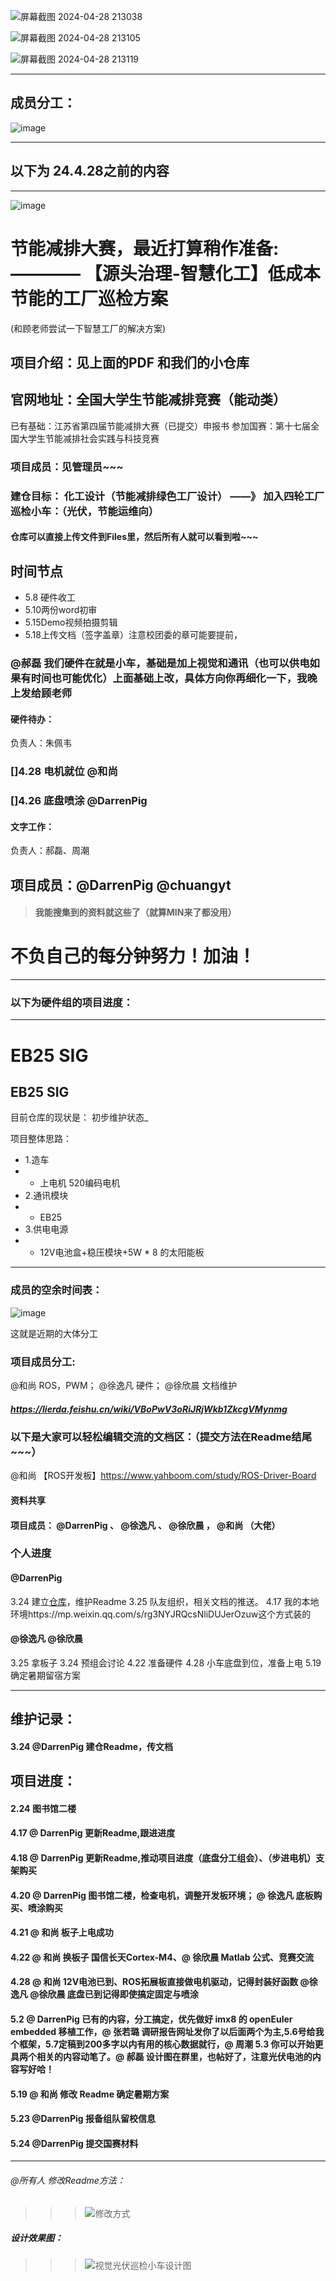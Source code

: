 
![屏幕截图 2024-04-28 213038](https://github.com/Darrenpig/new_energy_coder_club/assets/121377489/605cff17-8048-409c-bafc-a0d6350f4196)

![屏幕截图 2024-04-28 213105](https://github.com/Darrenpig/new_energy_coder_club/assets/121377489/a032d240-8cda-4da2-853e-0deaf01fc275)

![屏幕截图 2024-04-28 213119](https://github.com/Darrenpig/new_energy_coder_club/assets/121377489/2ceb57b3-3175-406e-8b28-1289d8235a7c)


---
## 成员分工：
![image](https://github.com/Darrenpig/new_energy_coder_club/assets/121377489/d95f33f4-3b26-4cf4-a5b3-404deb9e21b9)
















---

## 以下为 24.4.28之前的内容
---
![image](https://github.com/Darrenpig/new_energy_coder_club/assets/121377489/ecd2a89c-face-451a-95ea-eb4952b8e508)


# 节能减排大赛，最近打算稍作准备:———— 【源头治理-智慧化工】低成本 节能的工厂巡检方案
(和顾老师尝试一下智慧工厂的解决方案)

## 项目介绍：见上面的PDF 和我们的小仓库

官网地址：全国大学生节能减排竞赛（能动类）
---
已有基础：江苏省第四届节能减排大赛（已提交）申报书
参加国赛：第十七届全国大学生节能减排社会实践与科技竞赛

### 项目成员：见管理员~~~

### 建仓目标： 化工设计（节能减排绿色工厂设计） ——》 加入四轮工厂巡检小车：（光伏，节能运维向）

#### 仓库可以直接上传文件到Files里，然后所有人就可以看到啦~~~

## 时间节点
- 5.8 硬件收工
- 5.10两份word初审
- 5.15Demo视频拍摄剪辑
- 5.18上传文档（签字盖章）注意校团委的章可能要提前，

### @郝磊 我们硬件在就是小车，基础是加上视觉和通讯（也可以供电如果有时间也可能优化）上面基础上改，具体方向你再细化一下，我晚上发给顾老师

#### 硬件待办：
负责人：朱佩韦
### []4.28 电机就位 @和尚
### []4.26 底盘喷涂 @DarrenPig 

#### 文字工作：
负责人：郝磊、周潮


## 项目成员：@DarrenPig @chuangyt

> #### 我能搜集到的资料就这些了（就算MIN来了都没用）

# 不负自己的每分钟努力！加油！
--- 
### 以下为硬件组的项目进度：
---

# EB25 SIG
EB25 SIG
---
目前仓库的现状是：
初步维护状态_

项目整体思路：
- 1.造车
- - 上电机 520编码电机
- 2.通讯模块
- - EB25
- 3.供电电源
- - 12V电池盒+稳压模块+5W * 8 的太阳能板

---
### 成员的空余时间表：

![image](https://github.com/Darrenpig/openEuler_Tutorial/assets/121377489/62ed178a-f259-4b1c-b8f7-0bbb3c05b174)


这就是近期的大体分工

### 项目成员分工:
 @和尚 ROS，PWM； @徐逸凡 硬件； @徐欣晨 文档维护


##### https://lierda.feishu.cn/wiki/VBoPwV3oRiJRjWkb1ZkcgVMynmg

### 以下是大家可以轻松编辑交流的文档区：（提交方法在Readme结尾~~~）

 @和尚 【ROS开发板】https://www.yahboom.com/study/ROS-Driver-Board

#### 资料共享


#### 项目成员： @DarrenPig 、 @徐逸凡 、 @徐欣晨 ， @和尚 （大佬）

### 个人进度

####  @DarrenPig 
3.24 建立[仓库](https://gitee.com/darrenpig/openeuler-nearlink)，维护Readme
3.25 队友组织，相关文档的推送。
4.17 我的本地环境https://mp.weixin.qq.com/s/rg3NYJRQcsNliDUJerOzuw这个方式装的


####  @徐逸凡 @徐欣晨 
3.25 拿板子 
3.24 预组会讨论
4.22 准备硬件
4.28 小车底盘到位，准备上电
5.19 确定暑期留宿方案

---
## 维护记录：
#### 3.24 @DarrenPig 建仓Readme，传文档
## 项目进度：
#### 2.24 图书馆二楼
#### 4.17 @ DarrenPig 更新Readme,跟进进度
#### 4.18 @ DarrenPig 更新Readme,推动项目进度（底盘分工组会）、（步进电机）支架购买
#### 4.20 @ DarrenPig 图书馆二楼，检查电机，调整开发板环境； @ 徐逸凡 底板购买、喷涂购买
#### 4.21 @ 和尚 板子上电成功
#### 4.22 @ 和尚 换板子 国信长天Cortex-M4、@ 徐欣晨 Matlab 公式、竞赛交流
#### 4.28 @ 和尚 12V电池已到、ROS拓展板直接做电机驱动，记得封装好函数  @徐逸凡 @徐欣晨 底盘已到记得即使搞定固定与喷涂
#### 5.2  @ DarrenPig 已有的内容，分工搞定，优先做好 imx8 的 openEuler embedded 移植工作，@ 张若璐 调研报告网址发你了以后面两个为主,5.6号给我个框架，5.7定稿到200多字以内有用的核心数据就行，@ 周潮 5.3 你可以开始更具两个相关的内容动笔了。@ 郝磊 设计图在群里，也帖好了，注意光伏电池的内容写好哈！
#### 5.19 @ 和尚 修改 Readme 确定暑期方案
#### 5.23 @DarrenPig 报备组队留校信息
#### 5.24 @DarrenPig 提交国赛材料
---
###### @所有人 修改Readme方法：
>>> ![修改方式](image/%E7%99%BE%E5%BA%A6%E7%BD%91%E7%9B%98%E5%8A%A0%E9%80%9F.gif)
##### 设计效果图：
>>> ![视觉光伏巡检小车设计图](https://github.com/Darrenpig/new_energy_coder_club/assets/121377489/2cbceb48-069a-4b0c-bf33-f78f11b897b0)
